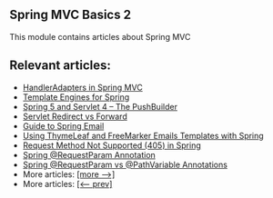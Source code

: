 ## Spring MVC Basics 2

This module contains articles about Spring MVC

## Relevant articles:
- [HandlerAdapters in Spring MVC](https://www.surya.com/spring-mvc-handler-adapters)
- [Template Engines for Spring](https://www.surya.com/spring-template-engines)
- [Spring 5 and Servlet 4 – The PushBuilder](https://www.surya.com/spring-5-push)
- [Servlet Redirect vs Forward](https://www.surya.com/servlet-redirect-forward)
- [Guide to Spring Email](https://www.surya.com/spring-email)
- [Using ThymeLeaf and FreeMarker Emails Templates with Spring](https://www.surya.com/spring-email-templates)
- [Request Method Not Supported (405) in Spring](https://www.surya.com/spring-request-method-not-supported-405)
- [Spring @RequestParam Annotation](https://www.surya.com/spring-request-param)
- [Spring @RequestParam vs @PathVariable Annotations](https://www.surya.com/spring-requestparam-vs-pathvariable)
- More articles: [[more -->]](/spring-mvc-basics-3)
- More articles: [[<-- prev]](/spring-mvc-basics)
